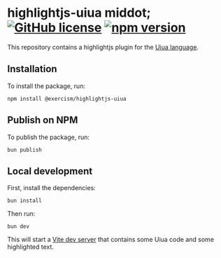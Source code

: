 # highlightjs-uiua middot; [![GitHub license](https://img.shields.io/badge/license-MIT-blue.svg)](https://github.com/exercism/highlightjs-uiua/blob/main/LICENSE) [![npm version](https://img.shields.io/npm/v/@exercism/highlightjs-uiua.svg?style=flat)](https://www.npmjs.com/package/@exercism/highlightjs-uiua)

This repository contains a highlightjs plugin for the [Uiua language](https://www.uiua.org/).

## Installation

To install the package, run:

```shell
npm install @exercism/highlightjs-uiua
```

## Publish on NPM

To publish the package, run:

```shell
bun publish
```

## Local development

First, install the dependencies:

```shell
bun install
```

Then run:

```shell
bun dev
```

This will start a [Vite dev server](https://vite.dev/) that contains some Uiua code and some highlighted text.
